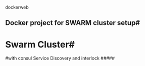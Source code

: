 dockerweb
## Docker project for SWARM cluster setup#
# Swarm Cluster#
#with consul Service Discovery and interlock #####
